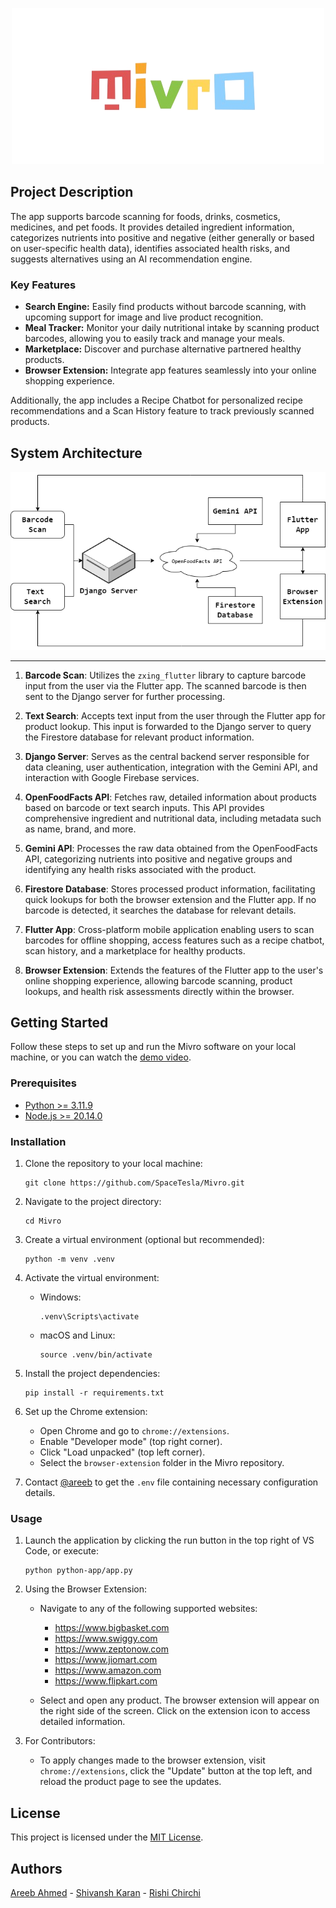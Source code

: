 <p align="center">
  <img src="browser-extension/assets/oth-icons/logo.png" alt="Project Logo">
</p>

## Project Description

The app supports barcode scanning for foods, drinks, cosmetics, medicines, and pet foods. It provides detailed ingredient information, categorizes nutrients into positive and negative (either generally or based on user-specific health data), identifies associated health risks, and suggests alternatives using an AI recommendation engine.

### Key Features

- **Search Engine:** Easily find products without barcode scanning, with upcoming support for image and live product recognition.
- **Meal Tracker:** Monitor your daily nutritional intake by scanning product barcodes, allowing you to easily track and manage your meals.
- **Marketplace:** Discover and purchase alternative partnered healthy products.
- **Browser Extension:** Integrate app features seamlessly into your online shopping experience.

Additionally, the app includes a Recipe Chatbot for personalized recipe recommendations and a Scan History feature to track previously scanned products.

## System Architecture

<p align="center">
  <img src="browser-extension/assets/oth-icons/architecture.png" alt="System Architecture">
</p>

---

1. **Barcode Scan**: Utilizes the `zxing_flutter` library to capture barcode input from the user via the Flutter app. The scanned barcode is then sent to the Django server for further processing.

2. **Text Search**: Accepts text input from the user through the Flutter app for product lookup. This input is forwarded to the Django server to query the Firestore database for relevant product information.

3. **Django Server**: Serves as the central backend server responsible for data cleaning, user authentication, integration with the Gemini API, and interaction with Google Firebase services.

4. **OpenFoodFacts API**: Fetches raw, detailed information about products based on barcode or text search inputs. This API provides comprehensive ingredient and nutritional data, including metadata such as name, brand, and more.

5. **Gemini API**: Processes the raw data obtained from the OpenFoodFacts API, categorizing nutrients into positive and negative groups and identifying any health risks associated with the product.

6. **Firestore Database**: Stores processed product information, facilitating quick lookups for both the browser extension and the Flutter app. If no barcode is detected, it searches the database for relevant details.

7. **Flutter App**: Cross-platform mobile application enabling users to scan barcodes for offline shopping, access features such as a recipe chatbot, scan history, and a marketplace for healthy products.

8. **Browser Extension**: Extends the features of the Flutter app to the user's online shopping experience, allowing barcode scanning, product lookups, and health risk assessments directly within the browser.

## Getting Started

Follow these steps to set up and run the Mivro software on your local machine, or you can watch the [demo video](https://youtube.com/watch?v=sWd4kOQU9as).

### Prerequisites

- [Python >= 3.11.9](https://www.python.org/ftp/python/3.11.9/python-3.11.9-amd64.exe)
- [Node.js >= 20.14.0](https://nodejs.org/dist/v20.14.0/node-v20.14.0-x64.msi)

### Installation

1. Clone the repository to your local machine:
    ```shell
    git clone https://github.com/SpaceTesla/Mivro.git
    ```

2. Navigate to the project directory:
    ```shell
    cd Mivro
    ```

3. Create a virtual environment (optional but recommended):
    ```shell
    python -m venv .venv
    ```

4. Activate the virtual environment:
    - Windows:
        ```shell
        .venv\Scripts\activate
        ```
    - macOS and Linux:
        ```shell
        source .venv/bin/activate
        ```

5. Install the project dependencies:
    ```shell
    pip install -r requirements.txt
    ```

6. Set up the Chrome extension:
    - Open Chrome and go to `chrome://extensions`.
    - Enable "Developer mode" (top right corner).
    - Click "Load unpacked" (top left corner).
    - Select the `browser-extension` folder in the Mivro repository.

7. Contact [@areeb](https://instagram.com/areebahmeddd) to get the `.env` file containing necessary configuration details.

### Usage

1. Launch the application by clicking the run button in the top right of VS Code, or execute:
    ```shell
    python python-app/app.py
    ```

2. Using the Browser Extension:
    - Navigate to any of the following supported websites:
      - https://www.bigbasket.com
      - https://www.swiggy.com
      - https://www.zeptonow.com
      - https://www.jiomart.com
      - https://www.amazon.com
      - https://www.flipkart.com

    - Select and open any product. The browser extension will appear on the right side of the screen. Click on the extension icon to access detailed information.

3. For Contributors:
    - To apply changes made to the browser extension, visit `chrome://extensions`, click the "Update" button at the top left, and reload the product page to see the updates.

## License

This project is licensed under the [MIT License](https://github.com/SpaceTesla/Mivro/blob/main/LICENSE).

## Authors

[Areeb Ahmed](https://github.com/areebahmeddd) - [Shivansh Karan](https://github.com/SpaceTesla) - [Rishi Chirchi](https://github.com/rishichirchi)
